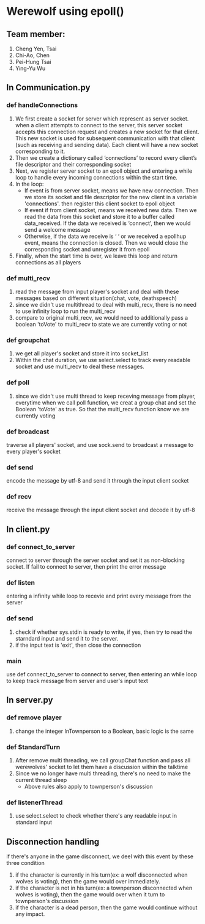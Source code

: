 # Werewolf using epoll()
## Team member:

1. Cheng Yen, Tsai
2. Chi-Ao, Chen
3. Pei-Hung Tsai
4. Ying-Yu Wu
## In Communication.py

### def handleConnections

1. We first create a socket for server which represent as server socket. when a client attempts to connect to the server, this server socket accepts this connection request and creates a new socket for that client. This new socket is used for subsequent communication with that client (such as receiving and sending data). Each client will have a new socket corresponding to it.
2. Then we create a dictionary called ‘connections’ to record every client’s file descriptor and their corresponding socket
3. Next, we register server socket to an epoll object and entering a while loop to handle every incoming connections within the start time.
4. In the loop: 
   - If event is from server socket, means we have new connection. Then we store its socket and file descriptor for the new client in a variable 'connections'.
     then register this client socket to epoll object
   - If event if from client socket, means we received new data. Then we read the data from this socket and store it to a buffer called data_received. If the data we received is ‘connect’, then we would send a welcome message 
   - Otherwise, if the data we receive is ‘ ‘ or we received a epollhup event, means the connection is closed. Then we would close the corresponding socket and unregister it from epoll
5. Finally, when the start time is over, we leave this loop and return connections as all players

### def multi_recv
1. read the message from input player's socket and deal with these messages based on different situation(chat, vote, deathspeech)
2. since we didn't use multithread to deal with multi_recv, there is no need to use infinity loop to run the multi_recv
3. compare to original multi_recv, we would need to additionally pass a boolean 'toVote' to multi_recv to state we are currently voting or not

### def groupchat
1. we get all player's socket and store it into socket_list
2. Within the chat duration, we use select.select to track every readable socket and use multi_recv to deal these messages.

### def poll
1. since we didn't use multi thread to keep receving message from player, everytime when we call poll function, we creat a group chat and set the Boolean 'toVote' as true. So that the multi_recv function know we are currently voting

### def broadcast

traverse all players' socket, and use sock.send to broadcast a message to every player's socket

### def send

encode the message by utf-8 and send it through the input client socket

### def recv

receive the message through the input client socket and decode it by utf-8

## In client.py

### def connect_to_server

connect to server through the server socket and set it as non-blocking socket. If fail to connect to server, then print the error message

### def listen

entering a infinity while loop to recevie and print every message from the server

### def send

1. check if whether sys.stdin is ready to write, if yes, then try to read the starndard input and send it to the server.
2. if the input text is 'exit', then close the connection

### main

use def connect_to_server to connect to server, then entering an while loop to keep track message from server and user's input text

## In server.py

### def remove player

1. change the integer InTownperson to a Boolean, basic logic is the same

### def StandardTurn

1. After remove multi threading, we call groupChat function and pass all werewolves' socket to let them have a discussion within the talktime
2. Since we no longer have multi threading, there's no need to make the current thread sleep
   - Above rules also apply to townperson's discussion

### def listenerThread

1. use select.select to check whether there's any readable input in standard input

## Disconnection handling

if there's anyone in the game disconnect, we deel with this event by these three condition
1. if the character is currently in his turn(ex: a wolf disconnected when wolves is voting), then the game would over immediately.
2. if the character is not in his turn(ex: a townperson disconnected when wolves is voting), then the game would over when it turn to townperson's discussion
3. if the character is a dead person, then the game would continue without any impact.

